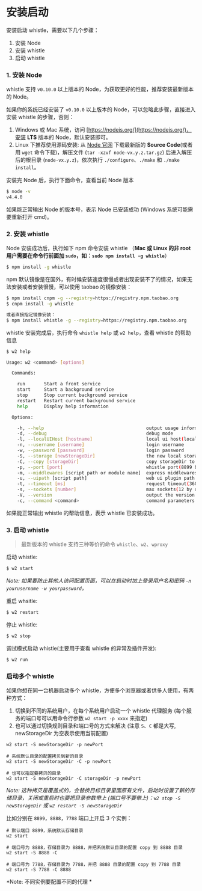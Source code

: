 # 安装启动

安装启动 whistle，需要以下几个步骤：

1. 安装 Node
2. 安装 whistle
3. 启动 whistle


### 1. 安装 Node

whistle 支持 `v0.10.0` 以上版本的 Node，为获取更好的性能，推荐安装最新版本的 Node。

如果你的系统已经安装了 `v0.10.0` 以上版本的 Node，可以忽略此步骤，直接进入安装 whistle 的步骤，否则：

1. Windows 或 Mac 系统，访问 [https://nodejs.org/](https://nodejs.org/)，安装 **LTS** 版本的 Node，默认安装即可。
2. Linux 下推荐使用源码安装: 从 [Node 官网](https://nodejs.org/en/download/) 下载最新版的 **Source Code**(或者用 `wget` 命令下载)，解压文件 (`tar -xzvf node-vx.y.z.tar.gz`) 后进入解压后的根目录 (`node-vx.y.z`)，依次执行 `./configure`、`./make` 和 `./make install`。

安装完 Node 后，执行下面命令，查看当前 Node 版本

```sh
$ node -v
v4.4.0
```
如果能正常输出 Node 的版本号，表示 Node 已安装成功 (Windows 系统可能需要重新打开 cmd)。


### 2. 安装 whistle

Node 安装成功后，执行如下 npm 命令安装 whistle （**Mac 或 Linux 的非 root 用户需要在命令行前面加 `sudo`，如：`sudo npm install -g whistle`**）

```sh
$ npm install -g whistle
```


npm 默认镜像是在国外，有时候安装速度很慢或者出现安装不了的情况，如果无法安装或者安装很慢，可以使用 taobao 的镜像安装：

```sh
$ npm install cnpm -g --registry=https://registry.npm.taobao.org
$ cnpm install -g whistle

或者直接指定镜像安装：
$ npm install whistle -g --registry=https://registry.npm.taobao.org
```

whistle 安装完成后，执行命令 `whistle help` 或 `w2 help`，查看 whistle 的帮助信息

```sh
$ w2 help

Usage: w2 <command> [options]

  Commands:

    run       Start a front service
    start     Start a background service
    stop      Stop current background service
    restart   Restart current background service
    help      Display help information

  Options:

    -h, --help                                      output usage information
    -d, --debug                                     debug mode
    -l, --localUIHost [hostname]                    local ui host(local.whistlejs.com by default)
    -n, --username [username]                       login username
    -w, --password [password]                       login password
    -S, --storage [newStorageDir]                   the new local storage directory
    -C, --copy [storageDir]                         copy storageDir to newStorageDir
    -p, --port [port]                               whistle port(8899 by default)
    -m, --middlewares [script path or module name]  express middlewares path(as: xx,yy/zz.js)
    -u, --uipath [script path]                      web ui plugin path
    -t, --timeout [ms]                              request timeout(36000 ms by default)
    -s, --sockets [number]                          max sockets(12 by default)
    -V, --version                                   output the version number
    -c, --command <command>                         command parameters ("node --harmony")

```

如果能正常输出 whistle 的帮助信息，表示 whistle 已安装成功。


### 3. 启动 whistle

> 最新版本的 whistle 支持三种等价的命令 `whistle`、`w2`、`wproxy`

启动 whistle:
```sh
$ w2 start
```

*Note: 如果要防止其他人访问配置页面，可以在启动时加上登录用户名和密码 `-n yourusername -w yourpassword`。*

重启 whsitle:
```sh
$ w2 restart
```

停止 whistle:
```sh
$ w2 stop
```

调试模式启动 whistle(主要用于查看 whistle 的异常及插件开发):
```sh
$ w2 run
```

### 启动多个 whistle
如果你想在同一台机器启动多个 whistle，方便多个浏览器或者供多人使用，有两种方式：

1. 切换到不同的系统用户，在每个系统用户启动一个 whistle 代理服务 (每个服务的端口号可以用命令行参数 `w2 start -p xxxx` 来指定)
2. 也可以通过切换规则目录和端口号的方式来解决 (注意 `S`、`C` 都是大写, newStorageDir 为空表示使用当前配置)

```
w2 start -S newStorageDir -p newPort

# 系统默认目录的配置拷贝到新的目录
w2 start -S newStorageDir -C -p newPort

# 也可以指定要拷贝的目录
w2 start -S newStorageDir -C storageDir -p newPort
```

*Note: 这种拷贝是覆盖式的，会替换目标目录里面原有文件，启动时设置了新的存储目录，关闭或重启时也要把目录参数带上 (端口号不要带上)：`w2 stop -S newStorageDir` 或 `w2 restart -S newStorageDir`*


比如分别在 `8899`，`8888`，`7788` 端口上开启 3 个实例：

```
# 默认端口 8899，系统默认存储目录
w2 start

# 端口号为 8888，存储目录为 8888，并把系统默认目录的配置 copy 到 8888 目录
w2 start -S 8888 -C

# 端口号为 7788，存储目录为 7788，并把 8888 目录的配置 copy 到 7788 目录
w2 start -S 7788 -C 8888
```

*Note: 不同实例要配置不同的代理 *
